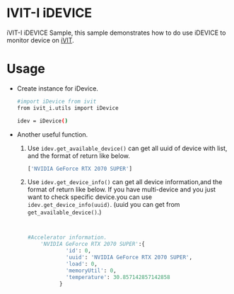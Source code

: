 # IVIT-I iDEVICE 
iVIT-I iDEVICE Sample, this sample demonstrates how to do use iDEVICE to monitor device on [iVIT](../../README.md).

# Usage
* Create instance for iDevice.
    ```bash
    #import iDevice from ivit
    from ivit_i.utils import iDevice 

    idev = iDevice()

    ```
* Another useful function.  
    1. Use `idev.get_available_device()` can get all uuid of device with list, and the format of return like below.  

    

        ```python
        ['NVIDIA GeForce RTX 2070 SUPER']

        ```
    2. Use `idev.get_device_info()` can get all device information,and the format of return like below.
       If you have multi-device and you just want to check specific device.you can use `idev.get_device_info(uuid)`. (uuid you can get from
       `get_available_device()`.)

        ```python

        
        #Accelerator information.      
            'NVIDIA GeForce RTX 2070 SUPER':{
                    'id': 0,                                            # the idex wget from device.s
                    'uuid': 'NVIDIA GeForce RTX 2070 SUPER',            # the name get from device. 
                    'load': 0,                                          # loading capacity get from device.
                    'memoryUtil': 0,                                    # amount of memory usage get from device.
                    'temperature': 30.857142857142858                   # temperature get from device
                  }
        


        ```
   

    
